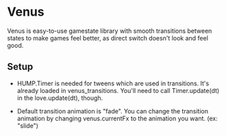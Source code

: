 Venus
=====

Venus is easy-to-use gamestate library with smooth transitions between states to make games feel better, as direct switch doesn't look and feel good.

Setup
-----

* HUMP.Timer is needed for tweens which are used in transitions. It's already loaded in venus_transitions. You'll need to call Timer.update(dt) in the love.update(dt), though.

* Default transition animation is "fade". You can change the transition animation by changing venus.currentFx to the animation you want. (ex: "slide") 
